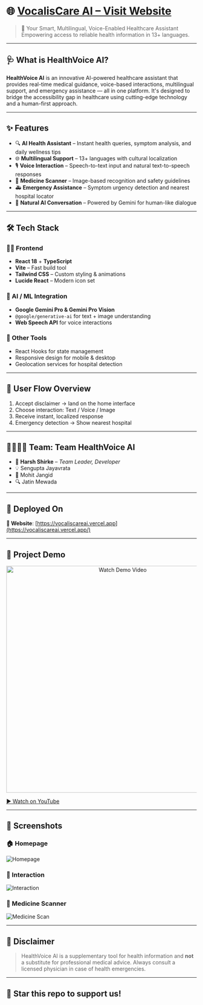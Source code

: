 # 🌐 [VocalisCare AI – Visit Website](https://vocaliscareai.vercel.app/)

> 🚀 Your Smart, Multilingual, Voice-Enabled Healthcare Assistant  
> Empowering access to reliable health information in 13+ languages.

---

## 🩺 What is HealthVoice AI?

**HealthVoice AI** is an innovative AI-powered healthcare assistant that provides real-time medical guidance, voice-based interactions, multilingual support, and emergency assistance — all in one platform. It's designed to bridge the accessibility gap in healthcare using cutting-edge technology and a human-first approach.

---

## ✨ Features

- 🔍 **AI Health Assistant** – Instant health queries, symptom analysis, and daily wellness tips  
- 🌐 **Multilingual Support** – 13+ languages with cultural localization  
- 🎙️ **Voice Interaction** – Speech-to-text input and natural text-to-speech responses  
- 💊 **Medicine Scanner** – Image-based recognition and safety guidelines  
- 🚑 **Emergency Assistance** – Symptom urgency detection and nearest hospital locator  
- 🧠 **Natural AI Conversation** – Powered by Gemini for human-like dialogue  

---

## 🛠️ Tech Stack

### 🧑‍💻 Frontend
- **React 18** + **TypeScript**  
- **Vite** – Fast build tool  
- **Tailwind CSS** – Custom styling & animations  
- **Lucide React** – Modern icon set  

### 🤖 AI / ML Integration
- **Google Gemini Pro & Gemini Pro Vision**  
- `@google/generative-ai` for text + image understanding  
- **Web Speech API** for voice interactions  

### 🧩 Other Tools
- React Hooks for state management  
- Responsive design for mobile & desktop  
- Geolocation services for hospital detection  

---

## 🔁 User Flow Overview

1. Accept disclaimer → land on the home interface  
2. Choose interaction: Text / Voice / Image  
3. Receive instant, localized response  
4. Emergency detection → Show nearest hospital  

---

## 👨‍👩‍👧‍👦 Team: **Team HealthVoice AI**

- 👑 **Harsh Shirke** – *Team Leader, Developer*  
- 💡 Sengupta Jayavrata  
- 🎨 Mohit Jangid  
- 🔍 Jatin Mewada  

---

## 📍 Deployed On

**🔗 Website**: [https://vocaliscareai.vercel.app](https://vocaliscareai.vercel.app/)

---

## 🎥 Project Demo

<p align="center">
  <a href="https://www.youtube.com/watch?v=K0Fipz6brFM" target="_blank">
    <img src="https://img.youtube.com/vi/K0Fipz6brFM/0.jpg" alt="Watch Demo Video" width="600"/>
  </a>
</p>

[▶ Watch on YouTube](https://www.youtube.com/watch?v=K0Fipz6brFM)

---

## 📸 Screenshots

### 🏠 Homepage  
![Homepage](https://i.ibb.co/Vcf9M7Rn/HOME-PAGE.png)

### 💬 Interaction  
![Interaction](https://i.ibb.co/8gRbrKZv/INTERACTION.png)

### 💊 Medicine Scanner  
![Medicine Scan](https://i.ibb.co/FkL4GbDd/MEDICINE-SCAN.png)

---

## 📌 Disclaimer

> HealthVoice AI is a supplementary tool for health information and **not** a substitute for professional medical advice. Always consult a licensed physician in case of health emergencies.

---

## 🌟 Star this repo to support us!



